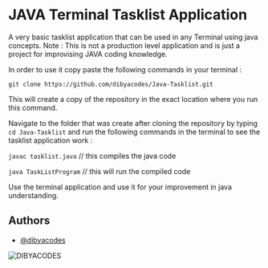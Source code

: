 
# JAVA Terminal Tasklist Application

A very basic tasklist application that can be used in any Terminal using java concepts. Note : This is not a production level application and is just a project for improvising JAVA coding knowledge.

In order to use it copy paste the following commands in your terminal :



`git clone https://github.com/dibyacodes/Java-Tasklist.git`

This will create a copy of the repository in the exact location where you run this command.

Navigate to the folder that was create after cloning the repository by typing `cd Java-Tasklist` and run the following commands in the terminal to see the tasklist application work :

`javac tasklist.java` // this compiles the java code

`java TaskListProgram`  // this will run the compiled code

Use the terminal application and use it for your improvement in java understanding.



## Authors

- [@dibyacodes](https://www.github.com/dibyacodes)



![DIBYACODES](https://miro.medium.com/v2/resize:fit:1358/1*lhOax3cZATGZwEhG0uTYRA.gif)



